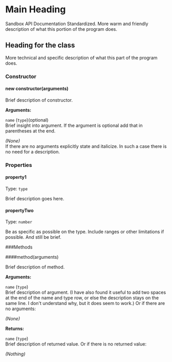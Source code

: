 # Main Heading

Sandbox API Documentation Standardized. More warm and friendly description of what this portion of the program does.

## Heading for the class

More technical and specific description of what this part of the program does.

<a id='constructor'></a>
### Constructor

#### new constructor(arguments)

Brief description of constructor.

**Arguments:**

`name` (`type`)(optional)  
Brief insight into argument. If the argument is optional add that in parentheses at the end.

*(None)*  
If there are no arguments explicitly state and italicize. In such a case there is no need for a description.

<a id='properties'></a>
### Properties

<a id=''></a>
#### property1

Type: `type`

Brief description goes here.

<a id=''></a>
#### propertyTwo

Type: `number`

Be as specific as possible on the type.  Include ranges or other limitations if possible. And still be brief.

<a id='methods'></a>
###Methods

<a id=''></a>
####method(arguments)

Brief description of method.

**Arguments:**

`name` (`type`)  
Brief description of argument. (I have also found it useful to add two spaces at the end of the name and type row, or else the description stays on the same line.  I don't understand why, but it does seem to work.) Or if there are no arguments:

*(None)*

**Returns:**

`name` (`type`)  
Brief description of returned value. Or if there is no returned value:

*(Nothing)*
